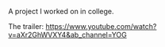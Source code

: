 A project I worked on in college.

The trailer: https://www.youtube.com/watch?v=aXr2GhWVXY4&ab_channel=YOG
